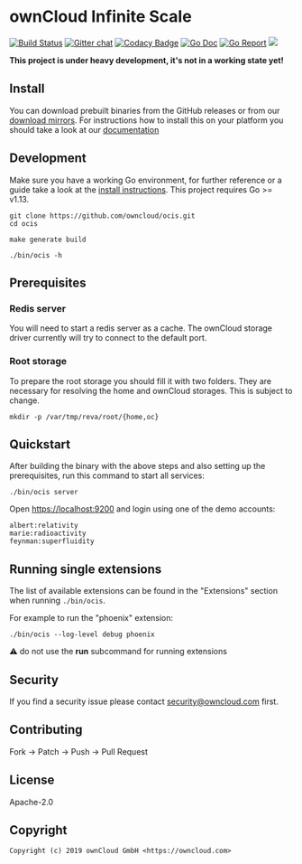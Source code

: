 # ownCloud Infinite Scale

[![Build Status](https://cloud.drone.io/api/badges/owncloud/ocis/status.svg)](https://cloud.drone.io/owncloud/ocis)
[![Gitter chat](https://badges.gitter.im/cs3org/reva.svg)](https://gitter.im/cs3org/reva)
[![Codacy Badge](https://api.codacy.com/project/badge/Grade/dc97ddfa167641d8b107e9b618823c71)](https://www.codacy.com/app/owncloud/ocis?utm_source=github.com&amp;utm_medium=referral&amp;utm_content=owncloud/ocis&amp;utm_campaign=Badge_Grade)
[![Go Doc](https://godoc.org/github.com/owncloud/ocis?status.svg)](http://godoc.org/github.com/owncloud/ocis)
[![Go Report](http://goreportcard.com/badge/github.com/owncloud/ocis)](http://goreportcard.com/report/github.com/owncloud/ocis)
[![](https://images.microbadger.com/badges/image/owncloud/ocis.svg)](http://microbadger.com/images/owncloud/ocis "Get your own image badge on microbadger.com")

**This project is under heavy development, it's not in a working state yet!**

## Install

You can download prebuilt binaries from the GitHub releases or from our [download mirrors](http://download.owncloud.com/ocis/ocis/). For instructions how to install this on your platform you should take a look at our [documentation](https://owncloud.github.io/ocis/)

## Development

Make sure you have a working Go environment, for further reference or a guide take a look at the [install instructions](http://golang.org/doc/install.html). This project requires Go >= v1.13.

```console
git clone https://github.com/owncloud/ocis.git
cd ocis

make generate build

./bin/ocis -h
```

## Prerequisites

### Redis server

You will need to start a redis server as a cache. The ownCloud storage driver currently will try to connect to the default port.

### Root storage

To prepare the root storage you should fill it with two folders. They are necessary for resolving the home and ownCloud storages. This is subject to change.

```console
mkdir -p /var/tmp/reva/root/{home,oc}
```

## Quickstart

After building the binary with the above steps and also setting up the prerequisites, run this command to start all services:

```console
./bin/ocis server
```

Open [https://localhost:9200](https://localhost:9200) and login using one of the demo accounts:

```console
albert:relativity
marie:radioactivity
feynman:superfluidity
```

## Running single extensions

The list of available extensions can be found in the "Extensions" section when running `./bin/ocis`.

For example to run the "phoenix" extension:
```console
./bin/ocis --log-level debug phoenix
```

⚠ do not use the **run** subcommand for running extensions

## Security

If you find a security issue please contact security@owncloud.com first.

## Contributing

Fork -> Patch -> Push -> Pull Request

## License

Apache-2.0

## Copyright

```console
Copyright (c) 2019 ownCloud GmbH <https://owncloud.com>
```
